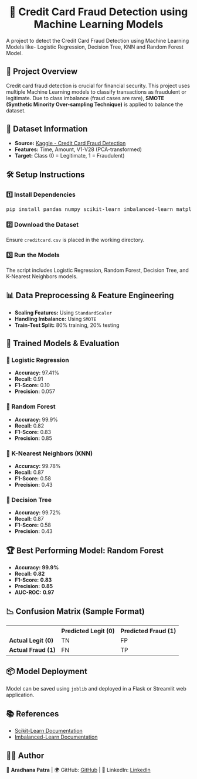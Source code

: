<h1 align="center">🚀 Credit Card Fraud Detection using Machine Learning Models</h1>
A project to detect the Credit Card Fraud Detection using Machine Learning Models like- Logistic Regression, Decision Tree, KNN and Random Forest Model.

<h2>📌 Project Overview</h2>
<p>
  Credit card fraud detection is crucial for financial security. This project uses multiple Machine Learning models to classify transactions as fraudulent or legitimate.
  Due to class imbalance (fraud cases are rare), <b>SMOTE (Synthetic Minority Over-sampling Technique)</b> is applied to balance the dataset.
</p>

<h2>📂 Dataset Information</h2>
<ul>
  <li><b>Source:</b> <a href="https://www.kaggle.com/datasets/mlg-ulb/creditcardfraud">Kaggle - Credit Card Fraud Detection</a></li>
  <li><b>Features:</b> Time, Amount, V1-V28 (PCA-transformed)</li>
  <li><b>Target:</b> Class (0 = Legitimate, 1 = Fraudulent)</li>
</ul>

<h2>🛠️ Setup Instructions</h2>
<h3>1️⃣ Install Dependencies</h3>
<pre>
pip install pandas numpy scikit-learn imbalanced-learn matplotlib seaborn joblib
</pre>

<h3>2️⃣ Download the Dataset</h3>
<p>Ensure <code>creditcard.csv</code> is placed in the working directory.</p>

<h3>3️⃣ Run the Models</h3>
<p>The script includes Logistic Regression, Random Forest, Decision Tree, and K-Nearest Neighbors models.</p>

<h2>📊 Data Preprocessing & Feature Engineering</h2>
<ul>
  <li><b>Scaling Features:</b> Using <code>StandardScaler</code></li>
  <li><b>Handling Imbalance:</b> Using <code>SMOTE</code></li>
  <li><b>Train-Test Split:</b> 80% training, 20% testing</li>
</ul>

<h2>🤖 Trained Models & Evaluation</h2>

<h3>🔹 Logistic Regression</h3>
<ul>
  <li><b>Accuracy:</b> 97.41%</li>
  <li><b>Recall:</b> 0.91</li>
  <li><b>F1-Score:</b> 0.10</li>
  <li><b>Precision:</b> 0.057</li>
</ul>

<h3>🔹 Random Forest</h3>
<ul>
  <li><b>Accuracy:</b> 99.9%</li>
  <li><b>Recall:</b> 0.82</li>
  <li><b>F1-Score:</b> 0.83</li>
  <li><b>Precision:</b> 0.85</li>
</ul>

<h3>🔹 K-Nearest Neighbors (KNN)</h3>
<ul>
  <li><b>Accuracy:</b> 99.78%</li>
  <li><b>Recall:</b> 0.87</li>
  <li><b>F1-Score:</b> 0.58</li>
  <li><b>Precision:</b> 0.43</li>
</ul>

<h3>🔹 Decision Tree</h3>
<ul>
  <li><b>Accuracy:</b> 99.72%</li>
  <li><b>Recall:</b> 0.87</li>
  <li><b>F1-Score:</b> 0.58</li>
  <li><b>Precision:</b> 0.43</li>
</ul>

<h2>🏆 Best Performing Model: Random Forest</h2>
<ul>
  <li><b>Accuracy:</b> <b>99.9%</b></li>
  <li><b>Recall:</b> <b>0.82</b></li>
  <li><b>F1-Score:</b> <b>0.83</b></li>
  <li><b>Precision:</b> <b>0.85</b></li>
  <li><b>AUC-ROC:</b> <b>0.97</b></li>
</ul>

<h2>📉 Confusion Matrix (Sample Format)</h2>
<table>
  <tr>
    <th></th>
    <th>Predicted Legit (0)</th>
    <th>Predicted Fraud (1)</th>
  </tr>
  <tr>
    <td><b>Actual Legit (0)</b></td>
    <td>TN</td>
    <td>FP</td>
  </tr>
  <tr>
    <td><b>Actual Fraud (1)</b></td>
    <td>FN</td>
    <td>TP</td>
  </tr>
</table>

<h2>📦 Model Deployment</h2>
<p>Model can be saved using <code>joblib</code> and deployed in a Flask or Streamlit web application.</p>

<h2>📚 References</h2>
<ul>
  <li><a href="https://scikit-learn.org/">Scikit-Learn Documentation</a></li>
  <li><a href="https://imbalanced-learn.org/">Imbalanced-Learn Documentation</a></li>
</ul>

<h2>👨‍💻 Author</h2>
<p>🚀 <b>Aradhana Patra</b> | 🌍 GitHub: <a href="https://github.com/aradhana-56">GitHub</a> | 🔗 LinkedIn: <a href="https://www.linkedin.com/in/aradhana-patra-8694642b5">LinkedIn</a></p>
